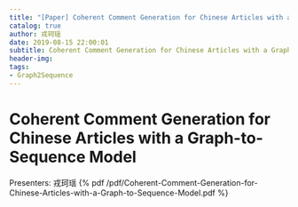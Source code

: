 ```yaml
---
title: "[Paper] Coherent Comment Generation for Chinese Articles with a Graph-to-Sequence Model"
catalog: true
author: 戎珂瑶
date: 2019-08-15 22:00:01
subtitle: Coherent Comment Generation for Chinese Articles with a Graph-to-Sequence Model
header-img:
tags:
- Graph2Sequence
---
```

# Coherent Comment Generation for Chinese Articles with a Graph-to-Sequence Model
Presenters: 戎珂瑶
{% pdf /pdf/Coherent-Comment-Generation-for-Chinese-Articles-with-a-Graph-to-Sequence-Model.pdf %}
